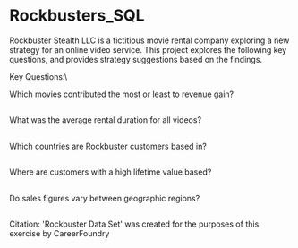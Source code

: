 # Rockbusters_SQL
Rockbuster Stealth LLC is a fictitious movie rental company exploring a new strategy for an online video service. This project explores the following key questions, and provides strategy suggestions based on the findings.

Key Questions:\

Which movies contributed the most or least to revenue gain?
##
What was the average rental duration for all videos?
##
Which countries are Rockbuster customers based in?
##
Where are customers with a high lifetime value based?
##
Do sales figures vary between geographic regions?
##

Citation: 'Rockbuster Data Set' was created for the purposes of this exercise by CareerFoundry
